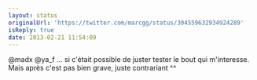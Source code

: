 ```yaml
---
layout: status
originalUrl: 'https://twitter.com/marcgg/status/304559632934924289'
isReply: true
date: 2013-02-21 11:54:09
---
```


@madx @ya_f … si c'était possible de juster tester le bout qui m'interesse. Mais après c'est pas bien grave, juste contrariant ^^
